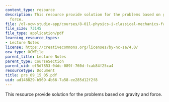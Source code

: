 ```yaml
---
content_type: resource
description: This resource provide solution for the problems based on gravity and
  force.
file: /ol-ocw-studio-app/courses/8-01l-physics-i-classical-mechanics-fall-2005/ad148829b5694b667a58ee285d12f2f8_prs_09_15_05.pdf
file_size: 73145
file_type: application/pdf
learning_resource_types:
- Lecture Notes
license: https://creativecommons.org/licenses/by-nc-sa/4.0/
ocw_type: OCWFile
parent_title: Lecture Notes
parent_type: CourseSection
parent_uid: ef5d7853-04dc-089f-760d-fcab84f25ca4
resourcetype: Document
title: prs_09_15_05.pdf
uid: ad148829-b569-4b66-7a58-ee285d12f2f8
---
```

This resource provide solution for the problems based on gravity and force.